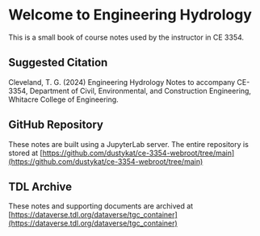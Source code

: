# Welcome to Engineering Hydrology

This is a small book of course notes used by the instructor in CE 3354.

## Suggested Citation

Cleveland, T. G. (2024) Engineering Hydrology Notes to accompany CE-3354, Department of Civil, Environmental, and Construction Engineering, Whitacre College of Engineering.

## GitHub Repository

These notes are built using a JupyterLab server.  The entire repository is stored at [https://github.com/dustykat/ce-3354-webroot/tree/main](https://github.com/dustykat/ce-3354-webroot/tree/main)

## TDL Archive

These notes and supporting documents are archived at [https://dataverse.tdl.org/dataverse/tgc_container](https://dataverse.tdl.org/dataverse/tgc_container)
